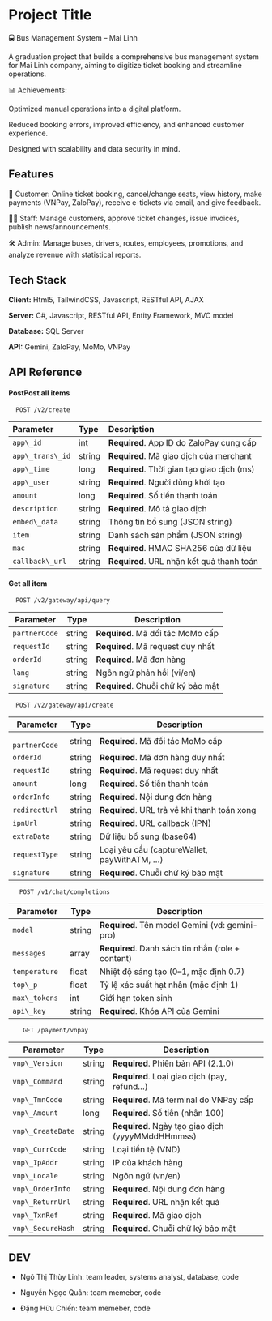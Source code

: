 
# Project Title

🚍 Bus Management System – Mai Linh

A graduation project that builds a comprehensive bus management system for Mai Linh company, aiming to digitize ticket booking and streamline operations.

📊 Achievements:

Optimized manual operations into a digital platform.

Reduced booking errors, improved efficiency, and enhanced customer experience.

Designed with scalability and data security in mind.


## Features

👥 Customer: Online ticket booking, cancel/change seats, view history, make payments (VNPay, ZaloPay), receive e-tickets via email, and give feedback.

👨‍💼 Staff: Manage customers, approve ticket changes, issue invoices, publish news/announcements.

🛠 Admin: Manage buses, drivers, routes, employees, promotions, and analyze revenue with statistical reports.
## Tech Stack

**Client:** Html5, TailwindCSS, Javascript, RESTful API, AJAX

**Server:** C#, Javascript, RESTful API, Entity Framework, MVC model

**Database:** SQL Server

**API:** Gemini, ZaloPay, MoMo, VNPay


## API Reference

#### PostPost all items

```http
  POST /v2/create
```

| Parameter | Type     | Description                |
| :-------- | :------- | :------------------------- |
| `app\_id`        | int    | **Required**. App ID do ZaloPay cung cấp   |
| `app\_trans\_id` | string | **Required**. Mã giao dịch của merchant    |
| `app\_time`      | long   | **Required**. Thời gian tạo giao dịch (ms) |
| `app\_user `     | string | **Required**. Người dùng khởi tạo          |
| `amount`         | long   | **Required**. Số tiền thanh toán           |
| `description`    | string | **Required**. Mô tả giao dịch              |
| `embed\_data`    | string | Thông tin bổ sung (JSON string)            |
| `item`           | string | Danh sách sản phẩm (JSON string)           |
| `mac`            | string | **Required**. HMAC SHA256 của dữ liệu      |
| `callback\_url`  | string | **Required**. URL nhận kết quả thanh toán  |

#### Get all item

```http
  POST /v2/gateway/api/query
```

| Parameter   | Type   | Description                        |
| ----------- | ------ | ---------------------------------- |
| `partnerCode` | string | **Required**. Mã đối tác MoMo cấp  |
| `requestId `  | string | **Required**. Mã request duy nhất  |
| `orderId `    | string | **Required**. Mã đơn hàng          |
| `lang `       | string | Ngôn ngữ phản hồi (vi/en)          |
|` signature `  | string | **Required**. Chuỗi chữ ký bảo mật |



```http
  POST /v2/gateway/api/create
```

| Parameter   | Type   | Description                                  |
| ----------- | ------ | -------------------------------------------- |
|` partnerCode` | string | **Required**. Mã đối tác MoMo cấp            |
| `orderId`     | string | **Required**. Mã đơn hàng duy nhất           |
| `requestId`   | string | **Required**. Mã request duy nhất            |
| `amount`      | long   | **Required**. Số tiền thanh toán             |
| `orderInfo `  | string | **Required**. Nội dung đơn hàng              |
| `redirectUrl` | string | **Required**. URL trả về khi thanh toán xong |
| `ipnUrl`      | string | **Required**. URL callback (IPN)             |
| `extraData `  | string | Dữ liệu bổ sung (base64)                     |
| `requestType` | string | Loại yêu cầu (captureWallet, payWithATM, …)  |
| `signature`   | string | **Required**. Chuỗi chữ ký bảo mật           |

```http
   POST /v1/chat/completions
```
| Parameter   | Type   | Description                                       |
| ----------- | ------ | ------------------------------------------------- |
| `model     `  | string | **Required**. Tên model Gemini (vd: gemini-pro)   |
| `messages`    | array  | **Required**. Danh sách tin nhắn (role + content) |
| `temperature` | float  | Nhiệt độ sáng tạo (0–1, mặc định 0.7)             |
| `top\_p`      | float  | Tỷ lệ xác suất hạt nhân (mặc định 1)              |
| `max\_tokens `| int    | Giới hạn token sinh                               |
| `api\_key`    | string | **Required**. Khóa API của Gemini                 |


```http
    GET /payment/vnpay
```
| Parameter       | Type   | Description                                       |
| --------------- | ------ | ------------------------------------------------- |
| `vnp\_Version`    | string | **Required**. Phiên bản API (2.1.0)               |
| `vnp\_Command `   | string | **Required**. Loại giao dịch (pay, refund…)       |
| `vnp\_TmnCode`    | string | **Required**. Mã terminal do VNPay cấp            |
| `vnp\_Amount`     | long   | **Required**. Số tiền (nhân 100)                  |
| `vnp\_CreateDate` | string | **Required**. Ngày tạo giao dịch (yyyyMMddHHmmss) |
| `vnp\_CurrCode`   | string | Loại tiền tệ (VND)                                |
| `vnp\_IpAddr`     | string | IP của khách hàng                                 |
| `vnp\_Locale`     | string | Ngôn ngữ (vn/en)                                  |
| `vnp\_OrderInfo`  | string | **Required**. Nội dung đơn hàng                   |
| `vnp\_ReturnUrl`  | string | **Required**. URL nhận kết quả                    |
| `vnp\_TxnRef`     | string | **Required**. Mã giao dịch                        |
| `vnp\_SecureHash` | string | **Required**. Chuỗi chữ ký bảo mật                |



## DEV
 * Ngô Thị Thùy Linh: team leader, systems analyst, database, code  

 * Nguyễn Ngọc Quân: team memeber, code

 * Đặng Hữu Chiến: team memeber, code 
